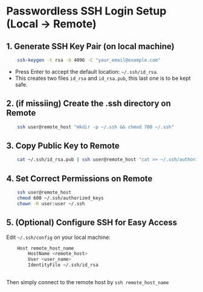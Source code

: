 # Passwordless SSH Login Setup (Local -> Remote)

## 1. Generate SSH Key Pair (on local machine)

```bash
	ssh-keygen -t rsa -b 4096 -C "your_email@example.com"
```

- Press Enter to accept the default location: `~/.ssh/id_rsa`.
- This creates two files `id_rsa` and `id_rsa.pub`, this last one is to be kept safe.

## 2. (if missiing) Create the .ssh directory on Remote

```bash
	ssh user@remote_host "mkdir -p ~/.ssh && chmod 700 ~/.ssh"
```

## 3. Copy Public Key to Remote

```bash 
	cat ~/.ssh/id_rsa.pub | ssh user@remote_host "cat >> ~/.ssh/authorized_keys"
```

## 4. Set Correct Permissions on Remote

```bash
	ssh user@remote_host
	chmod 600 ~/.ssh/authorized_keys
	chown -R user:user ~/.ssh
```

## 5. (Optional) Configure SSH for Easy Access

Edit `~/.ssh/config` on your local machine:

```bash
	Host remote_host_name
		HostName <remote_host>
		User <user_name>
		IdentityFile ~/.ssh/id_rsa
		
```

Then simply connect to the remote host by `ssh remote_host_name`
